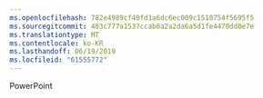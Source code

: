 ```yaml
---
ms.openlocfilehash: 782e4989cf40fd1a6dc6ec009c1510754f5695f5
ms.sourcegitcommit: 483c777a1537ccab6a2a2da6a5d1fe4470dd0e7e
ms.translationtype: MT
ms.contentlocale: ko-KR
ms.lasthandoff: 06/19/2019
ms.locfileid: "61555772"
---
```

PowerPoint